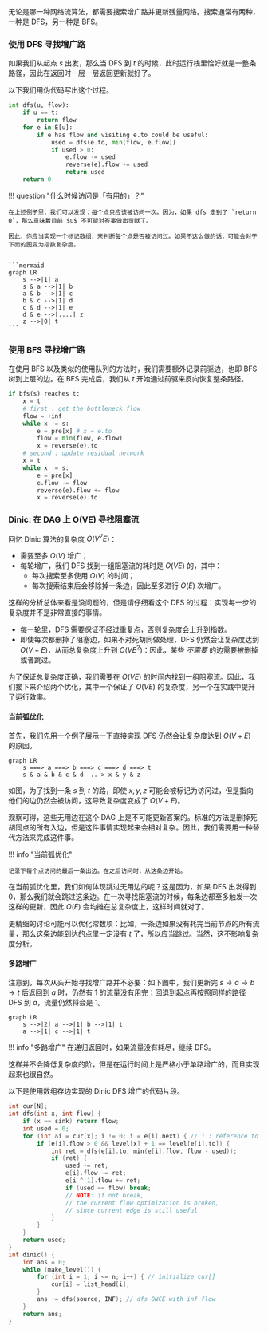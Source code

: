 无论是哪一种网络流算法，都需要搜索增广路并更新残量网络。搜索通常有两种，一种是 DFS，另一种是 BFS。

### 使用 DFS 寻找增广路

如果我们从起点 $s$ 出发，那么当 DFS 到 $t$ 的时候，此时运行栈里恰好就是一整条路径，因此在返回时一层一层返回更新就好了。

以下我们用伪代码写出这个过程。

```python
int dfs(u, flow):
    if u == t:
        return flow
    for e in E[u]:
        if e has flow and visiting e.to could be useful:
            used = dfs(e.to, min(flow, e.flow))
            if used > 0:
                e.flow -= used
                reverse(e).flow += used
                return used
    return 0
```
!!! question "什么时候访问是「有用的」？"

    在上述例子里，我们可以发现：每个点只应该被访问一次。因为，如果 dfs 走到了 `return 0`，那么意味着目前 $u$ 不可能对答案做出贡献了。 

    因此，你应当实现一个标记数组，来判断每个点是否被访问过。如果不这么做的话，可能会对于下面的图变为指数复杂度。   


    ```mermaid
    graph LR
        s -->|1| a
        s & a -->|1| b
        a & b -->|1| c
        b & c -->|1| d
        c & d -->|1| e
        d & e -->|....| z
        z -->|0| t
    ```

### 使用 BFS 寻找增广路

在使用 BFS 以及类似的使用队列的方法时，我们需要额外记录前驱边，也即 BFS 树到上层的边。在 BFS 完成后，我们从 $t$ 开始通过前驱来反向恢复整条路径。

```python
if bfs(s) reaches t:
    x = t
    # first : get the bottleneck flow
    flow = +inf
    while x != s:
        e = pre[x] # x = e.to
        flow = min(flow, e.flow)
        x = reverse(e).to
    # second : update residual network
    x = t
    while x != s:
        e = pre[x]
        e.flow -= flow
        reverse(e).flow += flow
        x = reverse(e).to
```

### Dinic: 在 DAG 上 O(VE) 寻找阻塞流

回忆 Dinic 算法的复杂度 $O(V^2 E)$：

* 需要至多 $O(V)$ 增广；
* 每轮增广，我们 DFS 找到一组阻塞流的耗时是 $O(VE)$ 的，其中：
    * 每次搜索至多使用 $O(V)$ 的时间；
    * 每次搜索结束后会移除掉一条边，因此至多进行 $O(E)$ 次增广。

这样的分析总体来看是没问题的，但是请仔细看这个 DFS 的过程：实现每一步的复杂度并不是非常直接的事情。

* 每一轮里，DFS 需要保证不经过重复点，否则复杂度会上升到指数。
* 即使每次都删掉了阻塞边，如果不对死胡同做处理，DFS 仍然会让复杂度达到 $O(V + E)$，从而总复杂度上升到 $O(V E ^ 2)$：因此，某些 *不需要* 的边需要被删掉或者跳过。

为了保证总复杂度正确，我们需要在 $O(VE)$ 的时间内找到一组阻塞流。因此，我们接下来介绍两个优化，其中一个保证了 $O(VE)$ 的复杂度，另一个在实践中提升了运行效率。

#### 当前弧优化

首先，我们先用一个例子展示一下直接实现 DFS 仍然会让复杂度达到 $O(V + E)$ 的原因。

```mermaid
graph LR
    s ===> a ===> b ===> c ===> d ===> t
    s & a & b & c & d -..-> x & y & z 
```

如图，为了找到一条 $s$ 到 $t$ 的路，即使 $x, y, z$ 可能会被标记为访问过，但是指向他们的边仍然会被访问，这导致复杂度变成了 $O(V + E)$。

观察可得，这些无用边在这个 DAG 上是不可能更新答案的。标准的方法是删掉死胡同点的所有入边，但是这件事情实现起来会相对复杂。因此，我们需要用一种替代方法来完成这件事。

!!! info "当前弧优化"

    记录下每个点访问的最后一条出边。在之后访问时，从这条边开始。

在当前弧优化里，我们如何体现跳过无用边的呢？这是因为，如果 DFS 出发得到 $0$，那么我们就会跳过这条边。在一次寻找阻塞流的时候，每条边都至多触发一次这样的更新，因此 $O(E)$ 会均摊在总复杂度上，这样时间就对了。

更精细的讨论可能可以优化常数项：比如，一条边如果没有耗完当前节点的所有流量，那么这条边能到达的点里一定没有 $t$ 了，所以应当跳过。当然，这不影响复杂度分析。

#### 多路增广

注意到，每次从头开始寻找增广路并不必要：如下图中，我们更新完 $s\rightarrow a \rightarrow b \rightarrow t$ 后返回到 $a$ 时，仍然有 $1$ 的流量没有用完；回退到起点再按照同样的路径 DFS 到 $a$，流量仍然将会是 $1$。

```mermaid
graph LR
    s -->|2| a -->|1| b -->|1| t
    a -->|1| c -->|1| t
```

!!! info "多路增广"
    在递归返回时，如果流量没有耗尽，继续 DFS。

这样并不会降低复杂度的阶，但是在运行时间上是严格小于单路增广的，而且实现起来也很自然。

以下是使用数组存边实现的 Dinic DFS 增广的代码片段。

```cpp
int cur[N]; 
int dfs(int x, int flow) {
    if (x == sink) return flow;
    int used = 0;
    for (int &i = cur[x]; i != 0; i = e[i].next) { // i : reference to cur[x]
        if (e[i].flow > 0 && level[x] + 1 == level[e[i].to]) {
            int ret = dfs(e[i].to, min(e[i].flow, flow - used));
            if (ret) {
                used += ret;
                e[i].flow -= ret;
                e[i ^ 1].flow += ret;
                if (used == flow) break;
                // NOTE: if not break,
                // the current flow optimization is broken,
                // since current edge is still useful
            }
        }
    }
    return used;
}
int dinic() {
    int ans = 0;
    while (make_level()) {
        for (int i = 1; i <= n; i++) { // initialize cur[]
            cur[i] = list_head[i];
        }
        ans += dfs(source, INF); // dfs ONCE with inf flow
    }
    return ans;
}
```